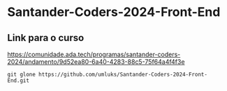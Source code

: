 # Santander-Coders-2024-Front-End

## Link para o curso

https://comunidade.ada.tech/programas/santander-coders-2024/andamento/9d52ea80-6a40-4283-88c5-75f64a4f4f3e

```
git glone https://github.com/umluks/Santander-Coders-2024-Front-End.git
```
